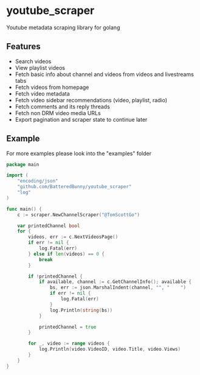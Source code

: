 # youtube_scraper

Youtube metadata scraping library for golang

## Features
- Search videos
- View playlist videos
- Fetch basic info about channel and videos from videos and livestreams tabs
- Fetch videos from homepage
- Fetch video metadata
- Fetch video sidebar recommendations (video, playlist, radio)
- Fetch comments and its reply threads
- Fetch non DRM video media URLs
- Export pagination and scraper state to continue later

## Example
For more examples please look into the "examples" folder

```go
package main

import (
	"encoding/json"
	"github.com/BatteredBunny/youtube_scraper"
	"log"
)

func main() {
	c := scraper.NewChannelScraper("@TomScottGo")

	var printedChannel bool
	for {
		videos, err := c.NextVideosPage()
		if err != nil {
			log.Fatal(err)
		} else if len(videos) == 0 {
			break
		}

		if !printedChannel {
			if available, channel := c.GetChannelInfo(); available {
				bs, err := json.MarshalIndent(channel, "", "	")
				if err != nil {
					log.Fatal(err)
				}
				log.Println(string(bs))
			}

			printedChannel = true
		}

		for _, video := range videos {
			log.Println(video.VideoID, video.Title, video.Views)
		}
	}
}
```